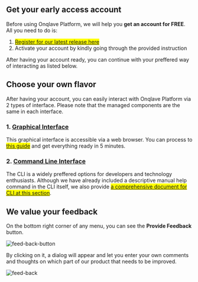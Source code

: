 
## **Get your early access account**

Before using Onqlave Platform, we will help you **get an account for FREE**. All you need to do is:

1. <mark><a href="https://www.onqlave.com/contact" target="_blank"> Register for our latest release here </a></mark>
2. Activate your account by kindly going through the provided instruction

After having your account ready, you can continue with your preffered way of interacting as listed below.


## **Choose your own flavor**

After having your account, you can easily interact with Onqlave Platform via 2 types of interface. Please note that the managed components are the same in each interface.

### **1. [Graphical Interface](../../guides/web-app-guide/overview-gui)**

This graphical interface is accessible via a web browser. You can process to <mark>[this guide](../../guides/web-app-guide/overview-gui)</mark> and get everything ready in 5 minutes.

### **2. [Command Line Interface](../../guides/cli-guide/overview-cli)**

The CLI is a widely preffered options for developers and technology enthusiasts. Although we have already included a descriptive manual help command in the CLI itself, we also provide <mark>[a comprehensive document for CLI at this section](../../guides/cli-guide/overview-cli)</mark>.

## **We value your feedback**

On the bottom right corner of any menu, you can see the **Provide Feedback** button.

![feed-back-button](https://t36712295.p.clickup-attachments.com/t36712295/4b980f10-3dd7-44b7-b459-0deab3b0b67c/arx-2.png)

By clicking on it, a dialog will appear and let you enter your own comments and thoughts on which part of our product that needs to be improved.

![feed-back](https://t36712295.p.clickup-attachments.com/t36712295/ed68b79f-6140-4023-bc25-dcb3914791ed/image.png)

